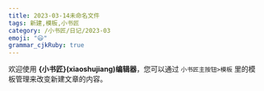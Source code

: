 ```yaml
---
title: 2023-03-14未命名文件 
tags: 新建,模板,小书匠
category: /小书匠/日记/2023-03
emoji: "😃"
grammar_cjkRuby: true
---
```



欢迎使用 **{小书匠}(xiaoshujiang)编辑器**，您可以通过 `小书匠主按钮>模板` 里的模板管理来改变新建文章的内容。